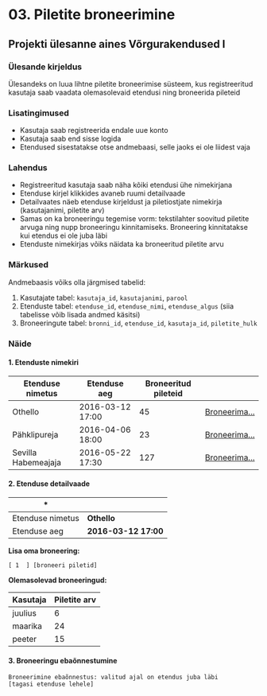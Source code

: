 # 03. Piletite broneerimine

## Projekti ülesanne aines Võrgurakendused I

### Ülesande kirjeldus

Ülesandeks on luua lihtne piletite broneerimise süsteem, kus registreeritud kasutaja saab vaadata olemasolevaid etendusi ning broneerida pileteid

### Lisatingimused

  * Kasutaja saab registreerida endale uue konto
  * Kasutaja saab end sisse logida
  * Etendused sisestatakse otse andmebaasi, selle jaoks ei ole liidest vaja

### Lahendus

  * Registreeritud kasutaja saab näha kõiki etendusi ühe nimekirjana
  * Etenduse kirjel klikkides avaneb ruumi detailvaade
  * Detailvaates näeb etenduse kirjeldust ja piletiostjate nimekirja (kasutajanimi, piletite arv)
  * Samas on ka broneeringu tegemise vorm: tekstilahter soovitud piletite arvuga ning nupp broneeringu kinnitamiseks. Broneering kinnitatakse kui etendus ei ole juba läbi
  * Etenduste nimekirjas võiks näidata ka broneeritud piletite arvu

### Märkused

Andmebaasis võiks olla järgmised tabelid:

  1. Kasutajate tabel: `kasutaja_id`, `kasutajanimi`, `parool`
  1. Etenduste tabel: `etenduse_id`, `etenduse_nimi`, `etenduse_algus` (siia tabelisse võib lisada andmed käsitsi)
  1. Broneeringute tabel: `bronni_id`, `etenduse_id`, `kasutaja_id`, `piletite_hulk`

### Näide

#### 1. Etenduste nimekiri

| Etenduse nimetus | Etenduse aeg | Broneeritud pileteid | |
|----|----|----|----|
| Othello | 2016-03-12 17:00 | 45 | [Broneerima...](.) |
| Pähklipureja | 2016-04-06 18:00 | 23 | [Broneerima...](.) |
| Sevilla Habemeajaja | 2016-05-22 17:30 | 127 | [Broneerima...](.) |

#### 2. Etenduse detailvaade

|  * |  |
|--- | --- |
| Etenduse nimetus | **Othello** |
| Etenduse aeg | **2016-03-12 17:00** |

**Lisa oma broneering:**
```
[ 1  ] [broneeri piletid]
```

**Olemasolevad broneeringud:**

| Kasutaja | Piletite arv |
|----| ----|
| juulius | 6 |
| maarika | 24 |
| peeter | 15 |

#### 3. Broneeringu ebaõnnestumine

```
Broneerimine ebaõnnestus: valitud ajal on etendus juba läbi
[tagasi etenduse lehele]
```
